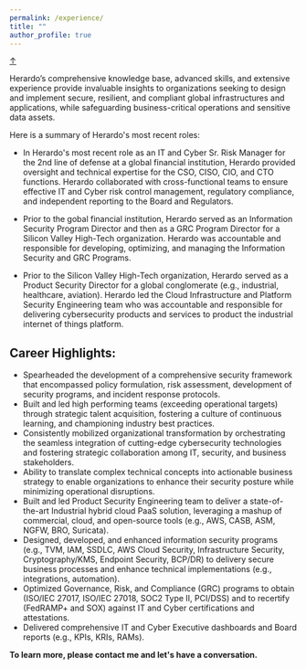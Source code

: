 ```yaml
---
permalink: /experience/
title: ""
author_profile: true
--- 
```

<!-- Back-to-Top -->
<a class="top-link hide" href="#">↑</a>
<a name="top"></a>

Herardo’s comprehensive knowledge base, advanced skills, and extensive experience provide invaluable insights to organizations seeking to design and implement secure, resilient, and compliant global infrastructures and applications, while safeguarding business-critical operations and sensitive data assets.

Here is a summary of Herardo's most recent roles:

* In Herardo's most recent role as an IT and Cyber Sr. Risk Manager for the 2nd line of defense at a global financial institution, Herardo provided oversight and technical expertise for the CSO, CISO, CIO, and CTO functions. Herardo collaborated with cross-functional teams to ensure effective IT and Cyber risk control management, regulatory compliance, and independent reporting to the Board and Regulators.  

* Prior to the gobal financial institution, Herardo served as an Information Security Program Director and then as a GRC Program Director for a Silicon Valley High-Tech organization. Herardo was accountable and responsible for developing, optimizing, and managing the Information Security and GRC Programs. 

* Prior to the Silicon Valley High-Tech organization, Herardo served as a Product Security Director for a global conglomerate (e.g., industrial, healthcare, aviation). Herardo led the Cloud Infrastructure and Platform Security Engineering team who was accountable and responsible for delivering cybersecurity products and services to product the industrial internet of things platform. 

## Career Highlights:
* Spearheaded the development of a comprehensive security framework that encompassed policy formulation, risk assessment, development of security programs, and incident response protocols.
* Built and led high performing teams (exceeding operational targets) through strategic talent acquisition, fostering a culture of continuous learning, and championing industry best practices.
* Consistently mobilized organizational transformation by orchestrating the seamless integration of cutting-edge cybersecurity technologies and fostering strategic collaboration among IT, security, and business stakeholders.
* Ability to translate complex technical concepts into actionable business strategy to enable organizations to enhance their security posture while minimizing operational disruptions.
* Built and led Product Security Engineering team to deliver a state-of-the-art Industrial hybrid cloud PaaS solution, leveraging a mashup of commercial, cloud, and open-source tools (e.g., AWS, CASB, ASM, NGFW, BRO, Suricata).
* Designed, developed, and enhanced information security programs (e.g., TVM, IAM, SSDLC, AWS Cloud Security, Infrastructure Security, Cryptography/KMS, Endpoint Security, BCP/DR) to delivery secure business processes and enhance technical implementations (e.g., integrations, automation).
* Optimized Governance, Risk, and Compliance (GRC) programs to obtain (ISO/IEC 27017, ISO/IEC 27018, SOC2 Type II, PCI/DSS) and to recertify (FedRAMP+ and SOX) against IT and Cyber
certifications and attestations.
* Delivered comprehensive IT and Cyber Executive dashboards and Board reports (e.g., KPIs, KRIs, RAMs).

**To learn more, please contact me and let's have a conversation.**
